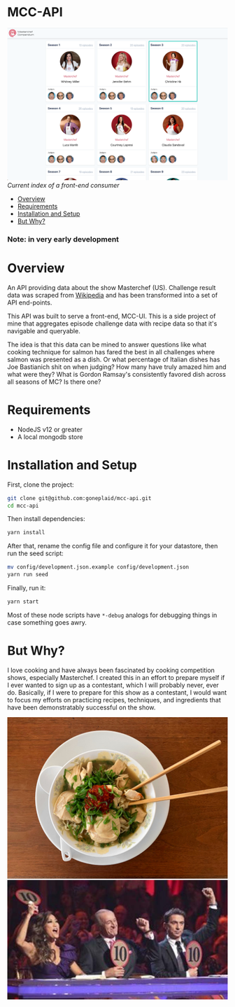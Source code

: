 # MCC-API

![Screenie](README/home-screenshot.png)
*Current index of a front-end consumer*

* [Overview](#overview)
* [Requirements](#requirements)
* [Installation and Setup](#installation-and-setup)
* [But Why?](#but-why)

### Note: in very early development

# Overview

An API providing data about the show Masterchef (US). Challenge result data was scraped from [Wikipedia](https://en.wikipedia.org/wiki/MasterChef_(American_season_1)#Elimination_table) and has been transformed into a set of API end-points.

This API was built to serve a front-end, MCC-UI. This is a side project of mine that aggregates episode challenge data with recipe data so that it's navigable and queryable.

The idea is that this data can be mined to answer questions like what cooking technique for salmon has fared the best in all challenges where salmon was presented as a dish. Or what percentage of Italian dishes has Joe Bastianich shit on when judging? How many have truly amazed him and what were they? What is Gordon Ramsay's consistently favored dish across all seasons of MC? Is there one?

# Requirements

* NodeJS v12 or greater
* A local mongodb store

# Installation and Setup

First, clone the project:

```sh
git clone git@github.com:goneplaid/mcc-api.git
cd mcc-api
```

Then install dependencies:

```sh
yarn install
```

After that, rename the config file and configure it for your datastore, then run the seed script:
```sh
mv config/development.json.example config/development.json
yarn run seed
```

Finally, run it:
```sh
yarn start
```

Most of these node scripts have `*-debug` analogs for debugging things in case something goes awry.

# But Why?

I love cooking and have always been fascinated by cooking competition shows, especially Masterchef. I created this in an effort to prepare myself if I ever wanted to sign up as a contestant, which I will probably never, ever do. Basically, if I were to prepare for this show as a contestant, I would want to focus my efforts on practicing recipes, techniques, and ingredients that have been demonstratably successful on the show.

![Screenie](README/fooood.jpg)
![Screenie](README/10.jpg)

